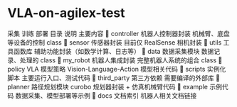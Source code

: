 # VLA-on-agilex-test
采集 训练 部署
目录	说明	主要内容
📂 controller	机器人控制器封装	机械臂、底盘等设备的控制 class
📂 sensor	传感器封装	目前仅 RealSense 相机封装
📂 utils	工具函数库	辅助功能封装（如数学计算、日志等）
📂 data	数据采集模块	数据记录、处理的 class
📂 my_robot	机器人集成封装	完整机器人系统的组合 class
📂 policy	VLA 模型策略	Vision-Language-Action 模型相关代码
📂 scripts	实例化脚本	主要运行入口、测试代码
📂 third_party	第三方依赖	需要编译的外部库
📂 planner	路径规划模块	curobo 规划器封装 + 仿真机械臂代码
📂 example	示例代码	数据采集、模型部署等示例
📂 docs	文档索引	机器人相关文档链接
